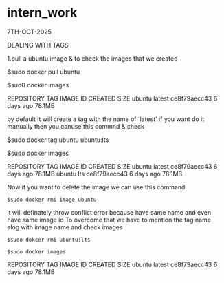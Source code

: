 # intern_work
7TH-OCT-2025

DEALING WITH TAGS 

1.pull a ubuntu image & to check the images that we created 

 $sudo docker pull ubuntu 
 
 $sud0 docker images
 

 REPOSITORY   TAG       IMAGE ID       CREATED      SIZE
ubuntu       latest    ce8f79aecc43   6 days ago   78.1MB

by default it will create a tag with the name of 'latest'
if you want do it manually then you canuse this commnd & check 

  $sudo docker tag ubuntu ubuntu:lts
  
  $sudo docker images 


REPOSITORY   TAG       IMAGE ID       CREATED      SIZE
ubuntu       latest    ce8f79aecc43   6 days ago   78.1MB
ubuntu       lts       ce8f79aecc43   6 days ago   78.1MB

Now if you want to delete the image we can use this command 

	$sudo docker rmi image ubuntu 

it will definately throw conflict error because have same name and even have same image id 
To overcome that we have to mention the tag name alog with  image name and check images

	$sudo dokcer rmi ubuntu:lts 	
	
	$sudo docker images
	
REPOSITORY   TAG       IMAGE ID       CREATED      SIZE
ubuntu       latest    ce8f79aecc43   6 days ago   78.1MB
	
	
